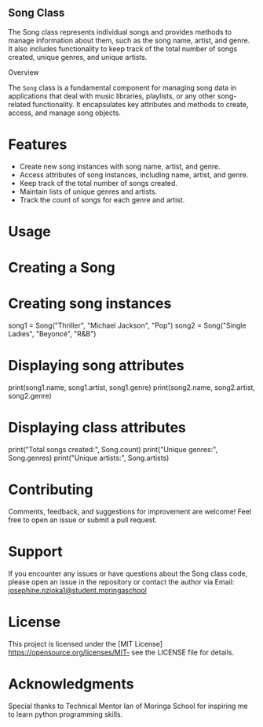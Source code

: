 ## Song Class

The Song class represents individual songs and provides methods to manage information about them, such as the song name, artist, and genre. It also includes functionality to keep track of the total number of songs created, unique genres, and unique artists.

 Overview

The `Song` class is a fundamental component for managing song data in applications that deal with music libraries, playlists, or any other song-related functionality. It encapsulates key attributes and methods to create, access, and manage song objects.

# Features

- Create new song instances with song name, artist, and genre.
- Access attributes of song instances, including name, artist, and genre.
- Keep track of the total number of songs created.
- Maintain lists of unique genres and artists.
- Track the count of songs for each genre and artist.

# Usage
# Creating a Song
# Creating song instances
song1 = Song("Thriller", "Michael Jackson", "Pop")
song2 = Song("Single Ladies", "Beyoncé", "R&B")

# Displaying song attributes
print(song1.name, song1.artist, song1.genre)
print(song2.name, song2.artist, song2.genre)

# Displaying class attributes
print("Total songs created:", Song.count)
print("Unique genres:", Song.genres)
print("Unique artists:", Song.artists)

# Contributing
Comments, feedback, and suggestions for improvement are welcome! Feel free to open an issue or submit a pull request.

# Support
If you encounter any issues or have questions about the Song class code, please open an issue in the repository or contact the author via 
Email: josephine.nzioka1@student.moringaschool

# License
This project is licensed under the [MIT License] https://opensource.org/licenses/MIT- see the LICENSE file for details.

# Acknowledgments
Special thanks to Technical Mentor Ian of Moringa School for inspiring me to learn python programming skills.
